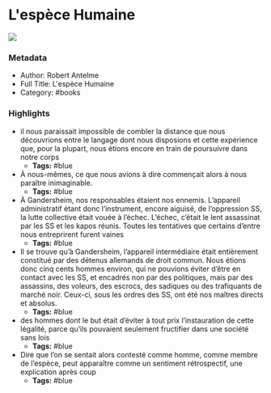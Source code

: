# L'espèce Humaine

![](https://readwise-assets.s3.amazonaws.com/static/images/default-book-icon-7.09749d3efd49.png)

### Metadata

- Author: Robert Antelme
- Full Title: L'espèce Humaine
- Category: #books

### Highlights

- il nous paraissait impossible de combler la distance que nous découvrions entre le langage dont nous disposions et cette expérience que, pour la plupart, nous étions encore en train de poursuivre dans notre corps
    - **Tags:** #blue
- À nous-mêmes, ce que nous avions à dire commençait alors à nous paraître inimaginable.
    - **Tags:** #blue
- À Gandersheim, nos responsables étaient nos ennemis.
  L’appareil administratif étant donc l’instrument, encore aiguisé, de l’oppression SS, la lutte collective était vouée à l’échec. L’échec, c’était le lent assassinat par les SS et les kapos réunis. Toutes les tentatives que certains d’entre nous entreprirent furent vaines
    - **Tags:** #blue
- Il se trouve qu’à Gandersheim, l’appareil intermédiaire était entièrement constitué par des détenus allemands de droit commun. Nous étions donc cinq cents hommes environ, qui ne pouvions éviter d’être en contact avec les SS, et encadrés non par des politiques, mais par des assassins, des voleurs, des escrocs, des sadiques ou des trafiquants de marché noir. Ceux-ci, sous les ordres des SS, ont été nos maîtres directs et absolus.
    - **Tags:** #blue
- des hommes dont le but était d’éviter à tout prix l’instauration de cette légalité, parce qu’ils pouvaient seulement fructifier dans une société sans lois
    - **Tags:** #blue
- Dire que l’on se sentait alors contesté comme homme, comme membre de l’espèce, peut apparaître comme un sentiment rétrospectif, une explication après coup
    - **Tags:** #blue
